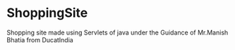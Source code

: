# ShoppingSite
Shopping site made using Servlets of java  under the Guidance of Mr.Manish Bhatia from DucatIndia

